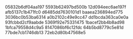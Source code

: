 05832b6df04aa197
5593b62497bd500b
12d094eec6ae197f
afb5137c1b471fc0
d6485dd7630101d1
baaea236894ed775
3036bc0b53ba6314
a0b2102c49e9cc47
dd1bcda363ca0e0a
93fcbbd2cf9aabde
5369f92e75331475
1bacef2bb4b8ad98
1bfca79558d4c9a5
8147086bf6c12fdc
64b5bd8779c5e81d
77bde7cb1746db13
72eb2d80b47568e5
